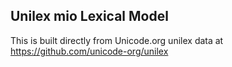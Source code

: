 Unilex mio Lexical Model
----------------------

This is built directly from Unicode.org unilex data at
https://github.com/unicode-org/unilex
